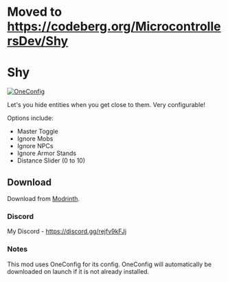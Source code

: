 # Moved to https://codeberg.org/MicrocontrollersDev/Shy

# Shy

[![OneConfig](https://github.com/MicrocontrollersDev/Shy/assets/66657148/1e30d35e-73fc-4690-bfc3-ed1dda294690)](https://modrinth.com/mod/oneconfig)

Let's you hide entities when you get close to them. Very configurable!

Options include:
- Master Toggle
- Ignore Mobs
- Ignore NPCs
- Ignore Armor Stands
- Distance Slider (0 to 10)

## Download

Download from [Modrinth](https://modrinth.com/mod/shy).

### Discord

My Discord - https://discord.gg/rejfv9kFJj

### Notes

This mod uses OneConfig for its config. OneConfig will automatically be downloaded on launch if it is not already installed.
